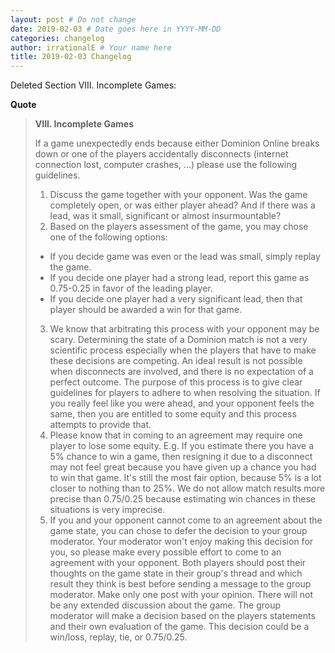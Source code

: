 ```yaml
---
layout: post # Do not change
date: 2019-02-03 # Date goes here in YYYY-MM-DD
categories: changelog
author: irrationalE # Your name here
title: 2019-02-03 Changelog
---
```

Deleted Section VIII. Incomplete Games:

**Quote**
> **VIII. Incomplete Games**
>
> If a game unexpectedly ends because either Dominion Online breaks down or one of the players accidentally disconnects (internet connection lost, computer crashes, ...) please use the following guidelines.
> 1. Discuss the game together with your opponent. Was the game completely open, or was either player ahead? And if there was a lead, was it small, significant or almost insurmountable?
> 2. Based on the players assessment of the game, you may chose one of the following options:
> * If you decide game was even or the lead was small, simply replay the game.
> * If you decide one player had a strong lead, report this game as 0.75-0.25 in favor of the leading player.
> * If you decide one player had a very significant lead, then that player should be awarded a win for that game.
> 3. We know that arbitrating this process with your opponent may be scary. Determining the state of a Dominion match is not a very scientific process especially when the players that have to make these decisions are competing. An ideal result is not possible when disconnects are involved, and there is no expectation of a perfect outcome. The purpose of this process is to give clear guidelines for players to adhere to when resolving the situation. If you really feel like you were ahead, and your opponent feels the same, then you are entitled to some equity and this process attempts to provide that.
> 4. Please know that in coming to an agreement may require one player to lose some equity. E.g. If you estimate there you have a 5% chance to win a game, then resigning it due to a disconnect may not feel great because you have given up a chance you had to win that game. It's still the most fair option, because 5% is a lot closer to nothing than to 25%.  We do not allow match results more precise than 0.75/0.25 because estimating win chances in these situations is very imprecise.
> 5. If you and your opponent cannot come to an agreement about the game state, you can chose to defer the decision to your group moderator. Your moderator won't enjoy making this decision for you, so please make every possible effort to come to an agreement with your opponent. Both players should post their thoughts on the game state in their group's thread and which result they think is best before sending a message to the group moderator. Make only one post with your opinion. There will not be any extended discussion about the game. The group moderator will make a decision based on the players statements and their own evaluation of the game. This decision could be a win/loss, replay, tie, or 0.75/0.25.
